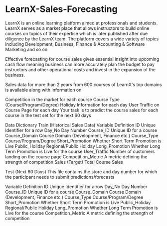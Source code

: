 # LearnX-Sales-Forecasting

LearnX is an online learning platform aimed at professionals and students. LearnX serves as a market place that allows instructors to build online courses on topics of their expertise which is later published after due diligence by the LearnX team. The platform covers a wide variety of topics including Development, Business, Finance & Accounting & Software Marketing and so on

Effective forecasting for course sales gives essential insight into upcoming cash flow meaning business can more accurately plan the budget to pay instructors and other operational costs and invest in the expansion of the business.

Sales data for more than 2 years from 600 courses of LearnX's top domains is available along with information on

Competition in the market for each course
Course Type (Course/Program/Degree)
Holiday Information for each day
User Traffic on Course Page for each day
Your task is to predict the course sales for each course in the test set for the next 60 days


Data Dictionary
Train (Historical Sales Data)
Variable	Definition
ID	Unique Identifier for a row
Day_No	Day Number
Course_ID	Unique ID for a course
Course_Domain	Course Domain (Development, Finance etc.)
Course_Type	Course/Program/Degree
Short_Promotion	Whether Short Term Promotion is Live
Public_Holiday	Regional/Public Holiday
Long_Promotion	Whether Long Term Promotion is Live for the course
User_Traffic	Number of customers landing on the course page
Competition_Metric	A metric defining the strength of competition 
Sales	(Target) Total Course Sales

Test (Next 60 Days)
This file contains the store and day number for which the participant needs to submit predictions/forecasts

Variable	Definition
ID	Unique Identifier for a row
Day_No	Day Number
Course_ID	Unique ID for a course
Course_Domain	Course Domain (Development, Finance etc.)
Course_Type	Course/Program/Degree
Short_Promotion	Whether Short Term Promotion is Live
Public_Holiday	Regional/Public Holiday
Long_Promotion	Whether Long Term Promotion is Live for the course
Competition_Metric	A metric defining the strength of competition
